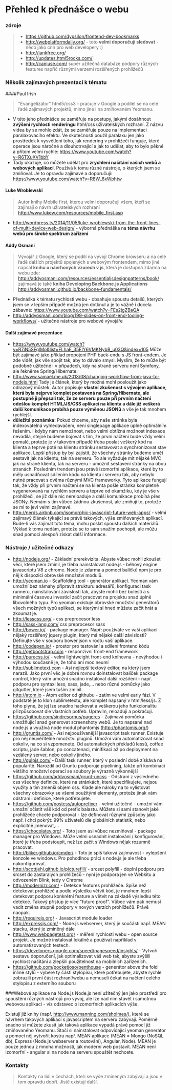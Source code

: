 Přehled k přednášce o webu
==========================
### zdroje
> - https://github.com/dypsilon/frontend-dev-bookmarks
> - http://webplatformdaily.org/ - toto **velmi doporučuji sledovat** - něco jako cnn pro web developery :)
> - http://jankfree.org/
> - http://updates.html5rocks.com/
> - http://caniuse.com/ super užitečná databáze podpory různých features napříč různými verzemi rozšířených prohlížečů

### Několik zajímavých prezentací k tématu
####Paul Irish
> "Evangelizátor" html5/css3 - pracuje v Google a podílel se na celé řadě zajímavých projektů, mimo jiné i na zmiňovaném Yeomanu.

- V této jeho přednášce se zaměřuje na postupy, jakými dosáhnout **zvýšení rychlosti renderingu** html/css uživatelských rozhraní. Z názvu videa by se mohlo zdát, že se zaměřuje pouze na implementaci paralaxovacího efektu. Ve skutečnosti použil paralaxu jen jako prostředek k vysvětlení toho, jak rendering v prohlížeči funguje, které operace jsou náročné a dlouhotrvající a jak to udělat, aby to bylo pěkné a přitom velmi rychlé: https://www.youtube.com/watch?v=R6TXuXV1bbY
- Tady ukazuje, co můžete udělat pro **zrychlení načítání vašich webů a webových aplikací**. Používá k tomu různé nástroje, o kterých jsem se zmiňoval. Je to opravdu zajímavé a doporučuji:
https://www.youtube.com/watch?v=R8W_6xWphtw

#### Luke Wroblewski
> Autor knihy Mobile first, kterou velmi doporučuji všem, kteří se zajímají o návrh uživatelských rozhraní http://www.lukew.com/resources/mobile_first.asp

- http://wordpress.tv/2014/11/05/luke-wroblewski-from-the-front-lines-of-multi-device-web-design/ - výborná přednáška na **téma návrhu webů pro široké spektrum zařízení**

#### Addy Osmani
> Vývojář z Google, který se podílí na vývoji Chrome browseru a na celé řadě dalších projektů spojených s webovým frontendem, mimo jiné napsal **knihu o návrhových vzorech v js**, která je dostupná zdarma na webu zde: http://addyosmani.com/resources/essentialjsdesignpatterns/book/ zajímavá je také **kniha Developing Backbone.js Applications** http://addyosmani.github.io/backbone-fundamentals/

- Přednáška k tématu rychlosti webu - obsahuje spoustu detailů, kterých jsem se v lepším případě možná jen dotknul a je to vážně i docela zábavné: https://www.youtube.com/watch?v=FEs2jgZBaQA
- http://addyosmani.com/blog/199-slides-on-front-end-tooling-workflows/ - užitečné nástroje pro webové vývojáře

#### Další zajímavé prezentace
- https://www.youtube.com/watch?v=R7iN5SFglMo&list=FLhaE_35EIY6VMKNybB_u03Q&index=105 Může být zajímavé jako příklad propojení PHP back-endu s JS front-endem. Je zde vidět, jak vše spojit tak, aby to dávalo smysl. Myslím, že to může být podobně užitečné i v případech, kdy na straně serveru není Symfony, ale řekněme Spring/Hibernate.
- http://www.samael.me.uk/2013/08/changing-workflow-from-java-to-nodejs.html Tady je článek, který by možná mohl posloužit jako odrazový můstek. Autor popisuje **vlastní zkušenost s vývojem aplikace, která byla nejprve komplet postavená na Spring/Hibernate, ale postupně ji přepsali tak, že ze serveru pouze při prvním načtení odešlou komplet HTML/JS/CSS aplikaci na klienta a dále již veškerá další komunikace probíhá pouze výměnou JSONů** a vše je tak mnohem rychlejší.
- **důležitá poznámka:** Pokud chceme, aby naše stránka byla indexovatelná vyhledavačem, není singlepage aplikace úplně optimálním řešením. I kdyby nám nemožnost, nebo velmi obtížná možnost indexace nevadila, stejně budeme bojovat s tím, že první načtení bude vždy velmi pomalé, protože je v takovém případě třeba poslat veškerý kód na klienta a teprve poté na klientu stránku sestavovat a synchronizovat stav aplikace. Lepší přístup by byl zajistit, že všechny stránky budeme umět sestavit jak na klientu, tak na serveru. To ale vyžaduje mít nějaké MVC jak na straně klienta, tak na serveru - umožnit sestavení stránky na obou stranách. Posledním trendem jsou právě izomorfní aplikace, které by to měly usnadňovat sdílením kódu na klientu i serveru tak, aby nebylo nutné pracovat s dvěma různými MVC frameworky. Tyto aplikace fungují tak, že vždy při prvním načtení se na klienta pošle stránka kompletně vygenerovaná na rychlém serveru a teprve od okamžiku, kdy je vše v prohlížeči, se již dále nic nereloaduje a další komunikace probíhá přes JSONy. Nemám s tím vůbec žádnou zkušenost, ale zmiňuji to, protože se mi to jeví velmi zajímavé.
- http://nerds.airbnb.com/isomorphic-javascript-future-web-apps/ - velmi zajímavý článek týkající se právě takových, výše zmiňovaných aplikací. Bude-li vás zajímat toto téma, mohu poslat spoustu dalších materiálů. Výklad k tomu nedám, protože se to sám snažím pochopit, ale můžu snad pomoci alespoň získat další informace.

### Nástroje / užitečné odkazy
* http://nodejs.org/ - Základní prerekvizita. Abyste vůbec mohli zkoušet věci, které jsem zmínil, je třeba nainstalovat node.js - běhový engine javascriptu V8 z chrome. Node je zdarma a pomocí balíčků npm je pro něj k dispozici obrovské množství modulů.
* http://yeoman.io - Scaffolding tool - generátor aplikací. Yeoman vám umožní bez námahy připravit strukturu adresářů, konfiguraci task runneru, nainstalování závislostí tak, abyste mohli bez bolestí a s minimální časovou investicí začít pracovat na projektu snad úplně libovolného typu. Pro yeoman existuje obrovské množství generátorů všech možných typů aplikací, se kterými si hned můžete začít hrát a zkoumat je.
* http://lesscss.org/ - css preprocesor less
* http://sass-lang.com/ css preprocesor sass
* http://bower.io/ - package manager. Např: používáte ve vaší aplikaci nějaký rozšířený jquery plugin, který má nějaké další závislosti? Definujte vše v souboru bower.json v rootu vaší aplikace.
* http://codepen.io/ - prostor pro testování a sdílení frontend kódu
* http://getbootstrap.com - responzivní front-end framework
* http://purecss.io/ - velmi lightweight front-end knihovna - nevýhodou i výhodou současně je, že toho ani moc neumí
* http://sublimetext.com - Asi nejlepší textový editor, na který jsem narazil. Jako první věc je dobré rovnou doinstalovat balíček package control, který vám umožní snadno instalovat další rozšíření - např. podporu pro syntaxi less, sass, jade,... nebo různé pomůcky jako gitgutter, které jsem tuším zmínil.
* http://atom.io - Atom editor od githubu - zatím ve velmi early fázi. V podstatě je to klon sublimetextu, ale komplet napsaný v html/less/js. Z toho plyne, že jej lze snadno hackovat a veškerou jeho funkcionalitu přizpůsobovat dle vlastních potřeb. Upravím, reloaduji a pokračuji.
* https://github.com/sindresorhus/pageres - Zajímavá pomůcka umožňující snad generovat screenshoty webů. Je to napsané nad node.js a využívá node modul phantomjs (http://phantomjs.org/)
* http://gruntjs.com/ - Asi nejpoužívanější javascript task runner. Existuje pro něj neuvěřitelné množství pluginů. Umožní vám automatizovat snad cokoliv, na co si vzpomenete. Od automatických překladů lessů, coffee scriptu, jade šablon, po concatenaci, minifikaci až po deployment na vzdálený server, nebo cokoliv jiného.
* http://gulpjs.com/ - Další task runner, který v poslední době získává na popularitě. Narozdíl od Gruntu podporuje pipelining, takže při kombinaci většího množství operací se soubory je výrazně výkonnější
* https://github.com/addyosmani/grunt-uncss - Odstraní z výsledného css všechny definice, které na stránkách, které specifikujete, nejsou využity a tím zmenší objem css. Klade ale nároky na to vylistovat všechny obrazovky se všemi použitými elementy, protože jinak vám odstraní i definice, které potřebujete.
* https://github.com/postcss/autoprefixer - velmi užitečné - umožní vám umožní očistit váš kód od prefix balastu. Můžete si sami stanovit jaké prohlížeče chcete podporovat - lze definovat různými způsoby jako např. i chci pokrýt: 99% uživatelů dle globálních statistik, nebo explicitně jmenovat,...
* https://chocolatey.org/ - Toto jsem asi vůbec nezmiňoval - package manager pro Windows. Může velmi usnadnit instalování / konfigurování, které je třeba podstoupit, než lze začít s Windows nějak rozumně pracovat.
* http://bliker.github.io/cmder/ - Toto je spíš taková zajímavost - vylepšení konzole ve windows. Pro pohodlnou práci s node.js je ale třeba nakonfigurovat.
* http://scottjehl.github.io/picturefill/ - srcset polyfill - doplní podporu pro srcset do zastaralých prohlížečů - nyní je podpora jen ve Webkitu a odvozeném Blink, tedy v Chrome
* http://modernizr.com/ - Detekce features prohlížeče. Spíše než detekovat prohlížeč a podle výsledku větvit kód, je mnohem lepší detekovat podporu konkrétní feature a větvit na základě výsledku této detekce. Takový přístup je více "future proof". Vůbec vám pak nemusí vadit změna stupně podpory v nových verzích prohlížečů. Právě naopak.
* http://requirejs.org/ - Javascript module loader
* http://expressjs.com/ - Node.js webserver, který je součástí např. MEAN stacku, který je zmíněný dále
* http://www.webpagetest.org/ - měření rychlosti webu - open source projekt. Je možné instalovat lokálně a používat například v automatizovaných testech.
* https://developers.google.com/speed/pagespeed/insights/ - Vytvoří sestavu doporučení, jak optimalizovat váš web tak, abyste zvýšili rychlost načítání a zlepšili použitelnost na mobilních zařízeních.
* https://github.com/pocketjoso/penthouse - generátor above the fold inline stylů - vybere ty části stylopisu, které potřebujete, abyste rychle zobrazili první část rozhraní/webu a nemuseli čekat na načtení celého stylopisu z externího souboru

###Webové aplikace na Node.js
Node.js není užitečný jen jako prostředí pro spouštění různých nástrojů pro vývoj, ale lze nad ním stavět i samotnou webovou aplikaci - viz odstavec o izomorfních aplikacích výše.

Existují již knihy (např. http://www.manning.com/sholmes/), které se návrhem takových aplikací s javascriptem na serveru zabývají. Poměrně snadno si můžete zkusit jak taková aplikace vypadá právě pomocí již zmiňovaného Yeomanu. Stačí si nainstalovat odpovídající yeoman generátor a pomocí něj vytvořit kostru např. MEAN aplikace (MEAN = Mongo (NoSQL db), Express (Node.js webserver a routování), Angular, Node). MEAN je pouze jednou z mnoha možností, jak moderní web postavit. MEAN není izomorfní - angular si na node na serveru spouštět nechcete.

### Kontakty
> Kontakty na lidi v čechách, kteří se výše zmíneným zabývají a jsou v tom opravdu dobří. Jistě existují další.
